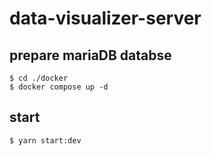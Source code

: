 # data-visualizer-server

## prepare mariaDB databse
```shell
$ cd ./docker
$ docker compose up -d
```

## start
```shell
$ yarn start:dev
```